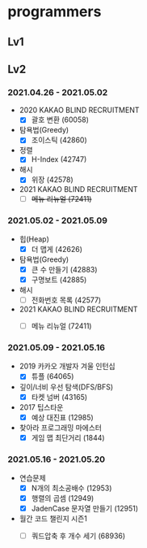 # programmers

## Lv1


## Lv2
### 2021.04.26 - 2021.05.02

- 2020 KAKAO BLIND RECRUITMENT 
    - [x] 괄호 변환 (60058)
- 탐욕법(Greedy)
    - [x] 조이스틱 (42860)
- 정렬
    - [x] H-Index (42747)
- 해시
    - [x] 위장 (42578)
- 2021 KAKAO BLIND RECRUITMENT
    - [ ] ~~메뉴 리뉴얼 (72411)~~
    
### 2021.05.02 - 2021.05.09

- 힙(Heap)
    - [x] 더 맵게 (42626)
- 탐욕법(Greedy)
    - [x] 큰 수 만들기 (42883)
    - [x] 구명보트 (42885)
- 해시
    - [ ] 전화번호 목록 (42577)
- 2021 KAKAO BLIND RECRUITMENT
    - [ ] 메뉴 리뉴얼 (72411)


### 2021.05.09 - 2021.05.16

- 2019 카카오 개발자 겨울 인턴십
    - [x] 튜플 (64065)
- 깊이/너비 우선 탐색(DFS/BFS)
    - [x] 타켓 넘버 (43165)
- 2017 팁스타운
    - [x] 예상 대진표 (12985)
- 찾아라 프로그래밍 마에스터
    - [x] 게임 맵 최단거리 (1844)

### 2021.05.16 - 2021.05.20

- 연습문제
    - [x] N개의 최소공배수 (12953)
    - [x] 행렬의 곱셈 (12949)
    - [x] JadenCase 문자열 만들기 (12951)
- 월간 코드 챌린지 시즌1
    - [ ] 쿼드압축 후 개수 세기 (68936)

